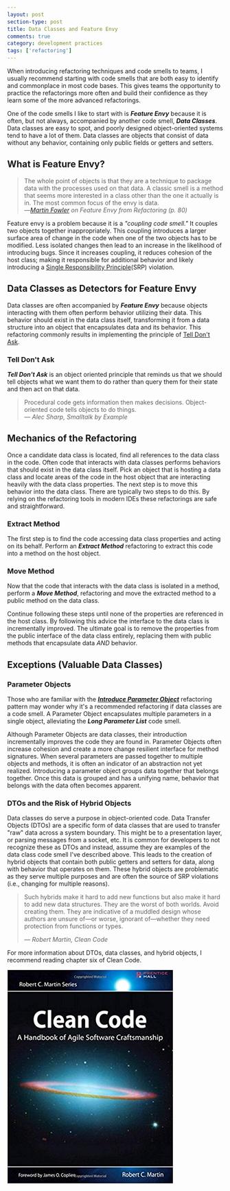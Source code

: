 ```yaml
---
layout: post
section-type: post
title: Data Classes and Feature Envy 
comments: true
category: development practices
tags: ['refactoring']
---
```


When introducing refactoring techniques and code smells to teams, I usually recommend starting with code smells that are both easy to identify and commonplace in most code bases. This gives teams the opportunity to practice the refactorings more often and build their confidence as they learn some of the more advanced refactorings. 

One of the code smells I like to start with is _**Feature Envy**_ because it is often, but not always, accompanied by another code smell, _**Data Classes**_. Data classes are easy to spot, and poorly designed object-oriented systems tend to have a lot of them. Data classes are objects that consist of data without any behavior, containing only public fields or getters and setters. 

## What is Feature Envy?

> The whole point of objects is that they are a technique to package data with the processes used on that data. A classic smell is a method that seems more interested in a class other than the one it actually is in. The most common focus of the envy is data.  
> &mdash;_[Martin Fowler](http://www.martinfowler.com) on Feature Envy from Refactoring (p. 80)_

Feature envy is a problem because it is a _"coupling code smell."_ It couples two objects together inappropriately. This coupling introduces a larger surface area of change in the code when one of the two objects has to be modified. Less isolated changes then lead to an increase in the likelihood of introducing bugs. Since it increases coupling, it reduces cohesion of the host class; making it responsible for additional behavior and likely introducing a [Single Responsibility Principle](https://en.wikipedia.org/wiki/Single_responsibility_principle)(SRP) violation.

## Data Classes as Detectors for Feature Envy

Data classes are often accompanied by _**Feature Envy**_ because objects interacting with them often perform behavior utilizing their data. This behavior should exist in the data class itself, transforming it from a data structure into an object that encapsulates data and its behavior. This refactoring commonly results in implementing the principle of [Tell Don't Ask](https://pragprog.com/articles/tell-dont-ask).

### Tell Don't Ask

_**Tell Don't Ask**_ is an object oriented principle that reminds us that we should tell objects what we want them to do rather than query them for their state and then act on that data.

> Procedural code gets information then makes decisions. Object-oriented code tells objects to do things.    
> &mdash; _Alec Sharp, Smalltalk by Example_

## Mechanics of the Refactoring

Once a candidate data class is located, find all references to the data class in the code. Often code that interacts with data classes performs behaviors that should exist in the data class itself. Pick an object that is hosting a data class and locate areas of the code in the host object that are interacting heavily with the data class properties. The next step is to move this behavior into the data class. There are typically two steps to do this. By relying on the refactoring tools in modern IDEs these refactorings are safe and straightforward. 

### Extract Method

The first step is to find the code accessing data class properties and acting on its behalf. Perform an _**Extract Method**_ refactoring to extract this code into a method on the host object. 

### Move Method

Now that the code that interacts with the data class is isolated in a method, perform a _**Move Method**_, refactoring and move the extracted method to a public method on the data class. 

Continue following these steps until none of the properties are referenced in the host class. By following this advice the interface to the data class is incrementally improved. The ultimate goal is to remove the properties from the public interface of the data class entirely, replacing them with public methods that encapsulate data *AND* behavior.

## Exceptions (Valuable Data Classes)

### Parameter Objects

Those who are familiar with the [_**Introduce Parameter Object**_](http://wiki.c2.com/?ParameterObject) refactoring pattern may wonder why it's a recommended refactoring if data classes are a code smell. A Parameter Object encapsulates multiple parameters in a single object, alleviating the _**Long Parameter List**_ code smell. 

Although Parameter Objects are data classes, their introduction incrementally improves the code they are found in. Parameter Objects often increase cohesion and create a more change resilient interface for method signatures. When several parameters are passed together to multiple objects and methods, it is often an indicator of an abstraction not yet realized. Introducing a parameter object groups data together that belongs together. Once this data is grouped and has a unifying name, behavior that belongs with the data often becomes apparent.

### DTOs and the Risk of Hybrid Objects

Data classes do serve a purpose in object-oriented code. Data Transfer Objects (DTOs) are a specific form of data classes that are used to transfer "raw" data across a system boundary. This might be to a presentation layer, or parsing messages from a socket, etc. It is common for developers to not recognize these as DTOs and instead, assume they are examples of the data class code smell I've described above. This leads to the creation of hybrid objects that contain both public getters and setters for data, along with behavior that operates on them. These hybrid objects are problematic as they serve multiple purposes and are often the source of SRP violations (i.e., changing for multiple reasons).

> Such hybrids make it hard to add new functions but also make it hard to add new data
> structures. They are the worst of both worlds. Avoid creating them. They are indicative of a
> muddled design whose authors are unsure of—or worse, ignorant of—whether they need
> protection from functions or types.
>
> &mdash; _Robert Martin, Clean Code_

For more information about DTOs, data classes, and hybrid objects, I recommend reading chapter six of Clean Code.

<img class='img-responsive' src='/img/clean-code.jpg' alt='Clean Code book' />